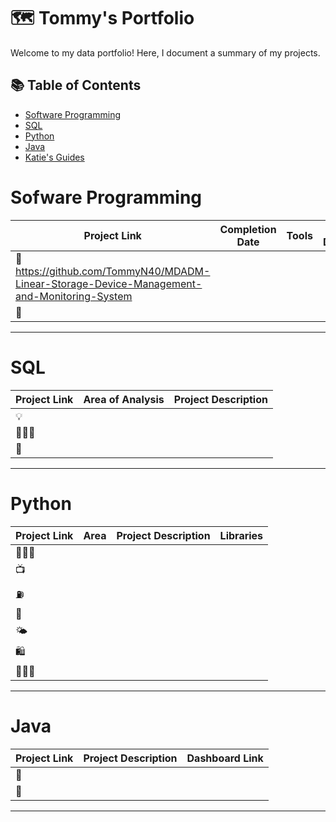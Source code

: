 # 🗺 Tommy's Portfolio

Welcome to my data portfolio! Here, I document a summary of my projects. 

## 📚 Table of Contents
- [Software Programming](#software-programming)
- [SQL](#sql)
- [Python](#python)
- [Java](#Java)
- [Katie's Guides](#katies-guides)

# Sofware Programming

| Project Link | Completion Date | Tools | Project Description | 
|---|---|---|---|
| 🚗 https://github.com/TommyN40/MDADM-Linear-Storage-Device-Management-and-Monitoring-System |
| 🐶 

***

# SQL

| Project Link | Area of Analysis | Project Description | 
|---|---|---|
| 💡 
| 👩🏻‍⚕️ 
| 🦠 

***

# Python

| Project Link | Area | Project Description | Libraries |    
|---|---|---|---|
| 👩🏻‍💻 
| 📺 
| ⛽️ 
| 🍷  
| 🌤 
| 🛍 
| 🏃🏻‍♀️ 

***

# Java

| Project Link | Project Description | Dashboard Link |
|---|---|---|
| 🦄 
| 🦠 

***
